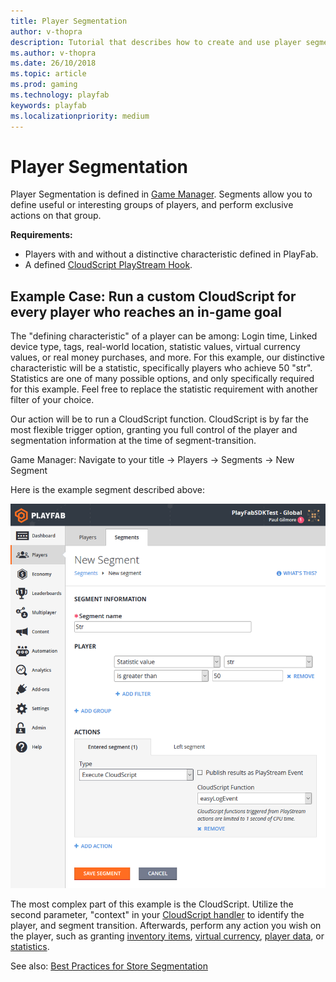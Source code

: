 ```yaml
---
title: Player Segmentation
author: v-thopra
description: Tutorial that describes how to create and use player segmentation.
ms.author: v-thopra
ms.date: 26/10/2018
ms.topic: article
ms.prod: gaming
ms.technology: playfab
keywords: playfab
ms.localizationpriority: medium
---
```


# Player Segmentation

Player Segmentation is defined in [Game Manager](../../config/gamemanager/game-manager-tour). Segments allow you to define useful or interesting groups of players, and perform exclusive actions on that group.

**Requirements:**

- Players with and without a distinctive characteristic defined in PlayFab.
- A defined [CloudScript PlayStream Hook](../../automation/actions-rules/using-cloudscript-actions-with-playstream.md).

## Example Case: Run a custom CloudScript for every player who reaches an in-game goal

The "defining characteristic" of a player can be among: Login time, Linked device type, tags, real-world location, statistic values, virtual currency values, or real money purchases, and more. For this example, our distinctive characteristic will be a statistic, specifically players who achieve 50 "str". Statistics are one of many possible options, and only specifically required for this example. Feel free to replace the statistic requirement with another filter of your choice.

Our action will be to run a CloudScript function. CloudScript is by far the most flexible trigger option, granting you full control of the player and segmentation information at the time of segment-transition.

Game Manager: Navigate to your title -> Players -> Segments -> New Segment

Here is the example segment described above:

![Game Manager - Players - Segments - New Segment](media/tutorials/game-manager-players-segments-new-segment.png)  

The most complex part of this example is the CloudScript. Utilize the second parameter, "context" in your [CloudScript handler](../../automation/actions-rules/using-cloudscript-actions-with-playstream.md) to identify the player, and segment transition. Afterwards, perform any action you wish on the player, such as granting [inventory items](../../data/playerdata/player-inventory.md), [virtual currency](../../commerce/economy/currencies.md), [player data](../../data/playerdata/using-player-data.md), or [statistics](../../data/playerdata/using-player-statistics.md).

See also: [Best Practices for Store Segmentation](../../commerce/stores/best-practices-for-store-segmentation)
